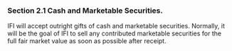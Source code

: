 ### Section 2.1 Cash and Marketable Securities.  

IFI will accept outright gifts of cash and marketable securities. Normally,
it will be the goal of IFI to sell any contributed marketable securities
for the full fair market value as soon as possible after receipt.   


